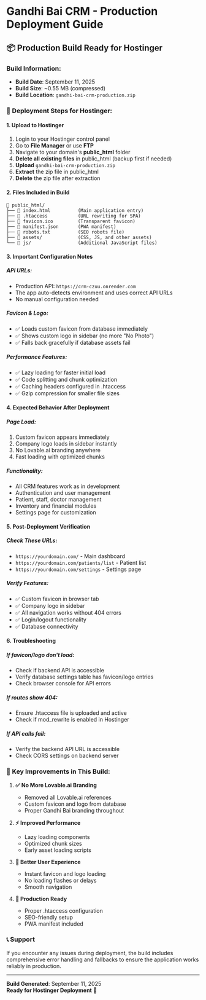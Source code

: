 # Gandhi Bai CRM - Production Deployment Guide

## 📦 Production Build Ready for Hostinger

### Build Information:
- **Build Date**: September 11, 2025
- **Build Size**: ~0.55 MB (compressed)
- **Build Location**: `gandhi-bai-crm-production.zip`

### 🚀 Deployment Steps for Hostinger:

#### 1. **Upload to Hostinger**
1. Login to your Hostinger control panel
2. Go to **File Manager** or use **FTP**
3. Navigate to your domain's **public_html** folder
4. **Delete all existing files** in public_html (backup first if needed)
5. **Upload** `gandhi-bai-crm-production.zip`
6. **Extract** the zip file in public_html
7. **Delete** the zip file after extraction

#### 2. **Files Included in Build**
```
📁 public_html/
├── 📄 index.html          (Main application entry)
├── 📄 .htaccess           (URL rewriting for SPA)
├── 📄 favicon.ico         (Transparent favicon)
├── 📄 manifest.json       (PWA manifest)
├── 📄 robots.txt          (SEO robots file)
├── 📁 assets/             (CSS, JS, and other assets)
└── 📁 js/                 (Additional JavaScript files)
```

#### 3. **Important Configuration Notes**

##### **API URLs**:
- Production API: `https://crm-czuu.onrender.com`
- The app auto-detects environment and uses correct API URLs
- No manual configuration needed

##### **Favicon & Logo**:
- ✅ Loads custom favicon from database immediately
- ✅ Shows custom logo in sidebar (no more "No Photo")
- ✅ Falls back gracefully if database assets fail

##### **Performance Features**:
- ✅ Lazy loading for faster initial load
- ✅ Code splitting and chunk optimization
- ✅ Caching headers configured in .htaccess
- ✅ Gzip compression for smaller file sizes

#### 4. **Expected Behavior After Deployment**

##### **Page Load**:
1. Custom favicon appears immediately
2. Company logo loads in sidebar instantly
3. No Lovable.ai branding anywhere
4. Fast loading with optimized chunks

##### **Functionality**:
- All CRM features work as in development
- Authentication and user management
- Patient, staff, doctor management
- Inventory and financial modules
- Settings page for customization

#### 5. **Post-Deployment Verification**

##### **Check These URLs**:
- `https://yourdomain.com/` - Main dashboard
- `https://yourdomain.com/patients/list` - Patient list
- `https://yourdomain.com/settings` - Settings page

##### **Verify Features**:
- ✅ Custom favicon in browser tab
- ✅ Company logo in sidebar
- ✅ All navigation works without 404 errors
- ✅ Login/logout functionality
- ✅ Database connectivity

#### 6. **Troubleshooting**

##### **If favicon/logo don't load**:
- Check if backend API is accessible
- Verify database settings table has favicon/logo entries
- Check browser console for API errors

##### **If routes show 404**:
- Ensure .htaccess file is uploaded and active
- Check if mod_rewrite is enabled in Hostinger

##### **If API calls fail**:
- Verify the backend API URL is accessible
- Check CORS settings on backend server

### 🎯 Key Improvements in This Build:

1. **✅ No More Lovable.ai Branding**
   - Removed all Lovable.ai references
   - Custom favicon and logo from database
   - Proper Gandhi Bai branding throughout

2. **⚡ Improved Performance**
   - Lazy loading components
   - Optimized chunk sizes
   - Early asset loading scripts

3. **🎨 Better User Experience**
   - Instant favicon and logo loading
   - No loading flashes or delays
   - Smooth navigation

4. **🔧 Production Ready**
   - Proper .htaccess configuration
   - SEO-friendly setup
   - PWA manifest included

### 📞 Support
If you encounter any issues during deployment, the build includes comprehensive error handling and fallbacks to ensure the application works reliably in production.

---
**Build Generated**: September 11, 2025  
**Ready for Hostinger Deployment** 🚀
